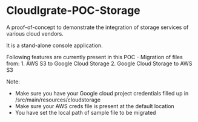 CloudIgrate-POC-Storage
=======================

A proof-of-concept to demonstrate the integration of storage services of various cloud vendors.

It is a stand-alone console application.

Following features are currently present in this POC -
  Migration of files from:
    1. AWS S3 to Google Cloud Storage
    2. Google Cloud Storage to AWS S3
    
Note:
  - Make sure you have your Google cloud project credentials filled up in /src/main/resources/cloudstorage
  - Make sure your AWS creds file is present at the default location
  - You have set the local path of sample file to be migrated
